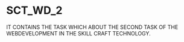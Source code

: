 # SCT_WD_2
IT CONTAINS THE TASK WHICH ABOUT THE SECOND TASK OF THE WEBDEVELOPMENT IN THE SKILL CRAFT TECHNOLOGY.
